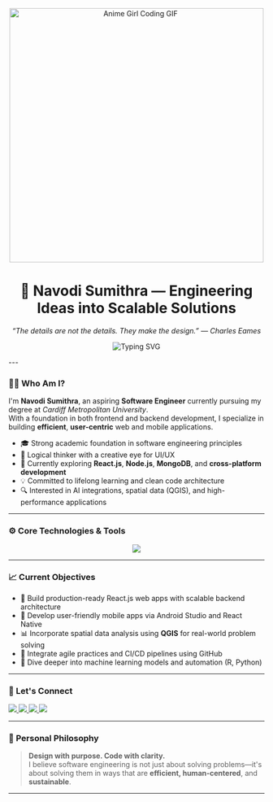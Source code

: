 <!-- Professional Visual Banner -->
<p align="center">
  <img src="https://media1.tenor.com/m/MdCwwLF6g7cAAAAC/rage-anime.gif" width="500" alt="Anime Girl Coding GIF" />
</p>

<h1 align="center">🌟 Navodi Sumithra — Engineering Ideas into Scalable Solutions</h1>

<p align="center"><em>“The details are not the details. They make the design.” — Charles Eames</em></p>

<p align="center">
  <img src="https://readme-typing-svg.demolab.com?font=JetBrains+Mono&weight=600&size=20&pause=1000&center=true&vCenter=true&width=500&lines=Thanks+for+visiting+my+profile!;Let's+build+clean,+beautiful+code+together." alt="Typing SVG" />
</p>
---

### 👩‍💻 Who Am I?

I'm **Navodi Sumithra**, an aspiring **Software Engineer** currently pursuing my degree at *Cardiff Metropolitan University*.  
With a foundation in both frontend and backend development, I specialize in building **efficient**, **user-centric** web and mobile applications.

- 🎓 Strong academic foundation in software engineering principles  
- 🧠 Logical thinker with a creative eye for UI/UX  
- 🌱 Currently exploring **React.js**, **Node.js**, **MongoDB**, and **cross-platform development**  
- 💡 Committed to lifelong learning and clean code architecture  
- 🔍 Interested in AI integrations, spatial data (QGIS), and high-performance applications

---

### ⚙️ Core Technologies & Tools

<p align="center">
  <img src="https://skillicons.dev/icons?i=java,python,cs,html,css,bootstrap,js,react,nodejs,mysql,mongodb,androidstudio,netbeans,intellij,vscode,git,github,figma,qgis,rstudio&perline=9" />
</p>

---

### 📈 Current Objectives

- 🚀 Build production-ready React.js web apps with scalable backend architecture  
- 📱 Develop user-friendly mobile apps via Android Studio and React Native  
- 📊 Incorporate spatial data analysis using **QGIS** for real-world problem solving  
- 🔄 Integrate agile practices and CI/CD pipelines using GitHub  
- 🤖 Dive deeper into machine learning models and automation (R, Python)  

---

### 🤝 Let's Connect

<p align="left">
  <a href="https://www.linkedin.com/in/navodi-sumithra-aaba97278/" target="_blank">
    <img src="https://img.shields.io/badge/LinkedIn-Navodi%20Sumithra-%230077B5?style=for-the-badge&logo=linkedin&logoColor=white" />
  </a>
  <a href="https://www.instagram.com/navodi_sumithra?igsh=dHV6eTEwaDBsbXRt" target="_blank">
    <img src="https://img.shields.io/badge/Instagram-%40navodi_sumithra-E4405F?style=for-the-badge&logo=instagram&logoColor=white" />
  </a>
  <a href="https://www.facebook.com/share/17BMNJ9jLM/" target="_blank">
    <img src="https://img.shields.io/badge/Facebook-Connect%20with%20me-1877F2?style=for-the-badge&logo=facebook&logoColor=white" />
  </a>
  <a href="mailto:navodipahalawela@gmail.com" target="_blank">
    <img src="https://img.shields.io/badge/Gmail-Contact%20Me-D14836?style=for-the-badge&logo=gmail&logoColor=white" />
  </a>
</p>

---

### 📌 Personal Philosophy

> **Design with purpose. Code with clarity.**  
> I believe software engineering is not just about solving problems—it's about solving them in ways that are **efficient, human-centered**, and **sustainable**.

---


